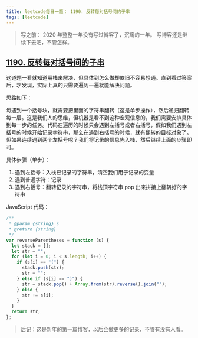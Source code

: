 ```yaml
---
title: leetcode每日一题： 1190. 反转每对括号间的子串
tags: [leetcode]
---
```


> 写之前：
> 2020 年整整一年没有写过博客了，沉痛的一年。
> 写博客还是继续下去吧，不管怎样。

## [1190. 反转每对括号间的子串](https://leetcode-cn.com/problems/reverse-substrings-between-each-pair-of-parentheses/)

这道题一看就知道用栈来解决，但具体到怎么做却依旧不容易想通。直到看过答案后，才发现，实际上真的只需要遍历一遍就能解决问题。

<!--more-->

思路如下：

每遇到一个括号块，就需要把里面的字符串翻转（这是单步操作），然后递归翻转每一层。这是我们人的思维，但机器是看不到这种宏观信息的，我们需要安排具体到每一步的任务。代码在遍历的时候只会遇到左括号或者右括号，假如我们遇到左括号的时候开始记录字符串，那么在遇到右括号的时候，就有翻转的目标对象了。但如果连续遇到两个左括号呢？我们将记录的信息先入栈，然后继续上面的步骤即可。

具体步骤（单步）：

1. 遇到左括号：入栈已记录的字符串，清空我们用于记录的变量
2. 遇到普通字符：记录
3. 遇到右括号：翻转记录的字符串，将栈顶字符串 pop 出来拼接上翻转好的字符串

JavaScript 代码：

```javascript
/**
 * @param {string} s
 * @return {string}
 */
var reverseParentheses = function (s) {
  let stack = [];
  let str = "";
  for (let i = 0; i < s.length; i++) {
    if (s[i] == "(") {
      stack.push(str);
      str = "";
    } else if (s[i] == ")") {
      str = stack.pop() + Array.from(str).reverse().join("");
    } else {
      str += s[i];
    }
  }
  return str;
};
```

> 后记：这是新年的第一篇博客，以后会做更多的记录，不管有没有人看。
